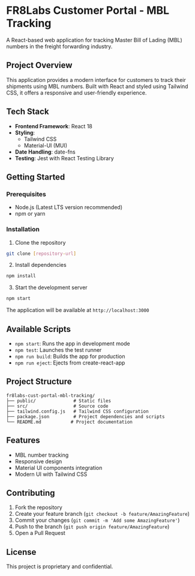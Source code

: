 # FR8Labs Customer Portal - MBL Tracking

A React-based web application for tracking Master Bill of Lading (MBL) numbers in the freight forwarding industry.

## Project Overview

This application provides a modern interface for customers to track their shipments using MBL numbers. Built with React and styled using Tailwind CSS, it offers a responsive and user-friendly experience.

## Tech Stack

- **Frontend Framework**: React 18
- **Styling**: 
  - Tailwind CSS
  - Material-UI (MUI)
- **Date Handling**: date-fns
- **Testing**: Jest with React Testing Library

## Getting Started

### Prerequisites

- Node.js (Latest LTS version recommended)
- npm or yarn

### Installation

1. Clone the repository
```bash
git clone [repository-url]
```

2. Install dependencies
```bash
npm install
```

3. Start the development server
```bash
npm start
```

The application will be available at `http://localhost:3000`

## Available Scripts

- `npm start`: Runs the app in development mode
- `npm test`: Launches the test runner
- `npm run build`: Builds the app for production
- `npm run eject`: Ejects from create-react-app

## Project Structure

```
fr8labs-cust-portal-mbl-tracking/
├── public/              # Static files
├── src/                 # Source code
├── tailwind.config.js   # Tailwind CSS configuration
├── package.json         # Project dependencies and scripts
└── README.md           # Project documentation
```

## Features

- MBL number tracking
- Responsive design
- Material UI components integration
- Modern UI with Tailwind CSS

## Contributing

1. Fork the repository
2. Create your feature branch (`git checkout -b feature/AmazingFeature`)
3. Commit your changes (`git commit -m 'Add some AmazingFeature'`)
4. Push to the branch (`git push origin feature/AmazingFeature`)
5. Open a Pull Request

## License

This project is proprietary and confidential.
